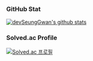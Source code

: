 ### GitHub Stat 

[![devSeungGwan's github stats](https://github-readme-stats.vercel.app/api?username=devSeungGwan&show_icons=true&theme=ayu-mirage)](https://github.com/anuraghazra/github-readme-stats)

### Solved.ac Profile

[![Solved.ac 프로필](http://mazassumnida.wtf/api/v2/generate_badge?boj=gtr7852)](https://solved.ac/gtr7852)

